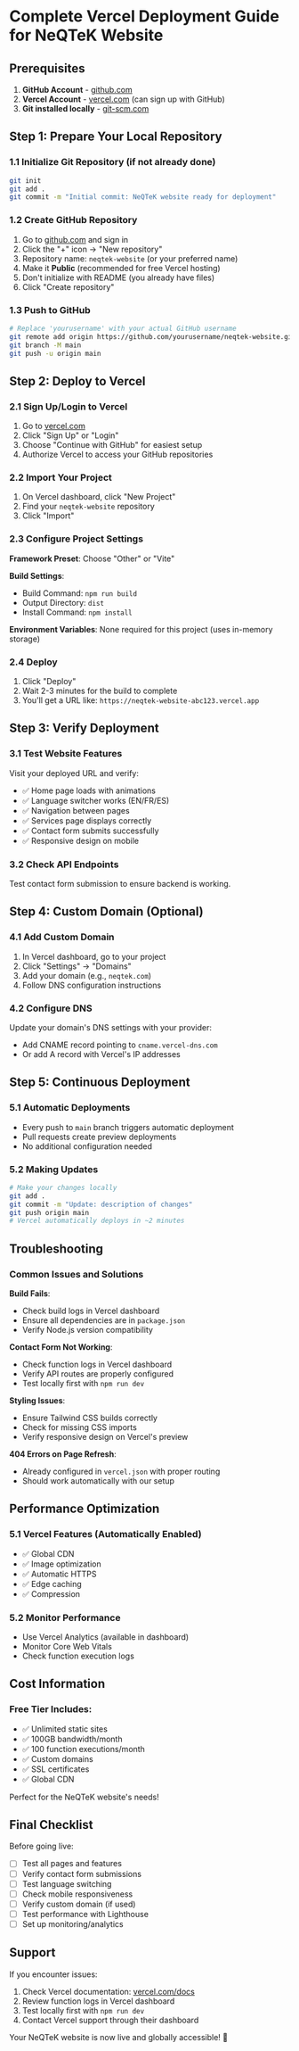 # Complete Vercel Deployment Guide for NeQTeK Website

## Prerequisites
1. **GitHub Account** - [github.com](https://github.com)
2. **Vercel Account** - [vercel.com](https://vercel.com) (can sign up with GitHub)
3. **Git installed locally** - [git-scm.com](https://git-scm.com)

## Step 1: Prepare Your Local Repository

### 1.1 Initialize Git Repository (if not already done)
```bash
git init
git add .
git commit -m "Initial commit: NeQTeK website ready for deployment"
```

### 1.2 Create GitHub Repository
1. Go to [github.com](https://github.com) and sign in
2. Click the "+" icon → "New repository"
3. Repository name: `neqtek-website` (or your preferred name)
4. Make it **Public** (recommended for free Vercel hosting)
5. Don't initialize with README (you already have files)
6. Click "Create repository"

### 1.3 Push to GitHub
```bash
# Replace 'yourusername' with your actual GitHub username
git remote add origin https://github.com/yourusername/neqtek-website.git
git branch -M main
git push -u origin main
```

## Step 2: Deploy to Vercel

### 2.1 Sign Up/Login to Vercel
1. Go to [vercel.com](https://vercel.com)
2. Click "Sign Up" or "Login"
3. Choose "Continue with GitHub" for easiest setup
4. Authorize Vercel to access your GitHub repositories

### 2.2 Import Your Project
1. On Vercel dashboard, click "New Project"
2. Find your `neqtek-website` repository
3. Click "Import"

### 2.3 Configure Project Settings
**Framework Preset**: Choose "Other" or "Vite"

**Build Settings**:
- Build Command: `npm run build`
- Output Directory: `dist`
- Install Command: `npm install`

**Environment Variables**: None required for this project (uses in-memory storage)

### 2.4 Deploy
1. Click "Deploy"
2. Wait 2-3 minutes for the build to complete
3. You'll get a URL like: `https://neqtek-website-abc123.vercel.app`

## Step 3: Verify Deployment

### 3.1 Test Website Features
Visit your deployed URL and verify:
- ✅ Home page loads with animations
- ✅ Language switcher works (EN/FR/ES)
- ✅ Navigation between pages
- ✅ Services page displays correctly
- ✅ Contact form submits successfully
- ✅ Responsive design on mobile

### 3.2 Check API Endpoints
Test contact form submission to ensure backend is working.

## Step 4: Custom Domain (Optional)

### 4.1 Add Custom Domain
1. In Vercel dashboard, go to your project
2. Click "Settings" → "Domains"
3. Add your domain (e.g., `neqtek.com`)
4. Follow DNS configuration instructions

### 4.2 Configure DNS
Update your domain's DNS settings with your provider:
- Add CNAME record pointing to `cname.vercel-dns.com`
- Or add A record with Vercel's IP addresses

## Step 5: Continuous Deployment

### 5.1 Automatic Deployments
- Every push to `main` branch triggers automatic deployment
- Pull requests create preview deployments
- No additional configuration needed

### 5.2 Making Updates
```bash
# Make your changes locally
git add .
git commit -m "Update: description of changes"
git push origin main
# Vercel automatically deploys in ~2 minutes
```

## Troubleshooting

### Common Issues and Solutions

**Build Fails**:
- Check build logs in Vercel dashboard
- Ensure all dependencies are in `package.json`
- Verify Node.js version compatibility

**Contact Form Not Working**:
- Check function logs in Vercel dashboard
- Verify API routes are properly configured
- Test locally first with `npm run dev`

**Styling Issues**:
- Ensure Tailwind CSS builds correctly
- Check for missing CSS imports
- Verify responsive design on Vercel's preview

**404 Errors on Page Refresh**:
- Already configured in `vercel.json` with proper routing
- Should work automatically with our setup

## Performance Optimization

### 5.1 Vercel Features (Automatically Enabled)
- ✅ Global CDN
- ✅ Image optimization
- ✅ Automatic HTTPS
- ✅ Edge caching
- ✅ Compression

### 5.2 Monitor Performance
- Use Vercel Analytics (available in dashboard)
- Monitor Core Web Vitals
- Check function execution logs

## Cost Information

### Free Tier Includes:
- ✅ Unlimited static sites
- ✅ 100GB bandwidth/month
- ✅ 100 function executions/month
- ✅ Custom domains
- ✅ SSL certificates
- ✅ Global CDN

Perfect for the NeQTeK website's needs!

## Final Checklist

Before going live:
- [ ] Test all pages and features
- [ ] Verify contact form submissions
- [ ] Test language switching
- [ ] Check mobile responsiveness  
- [ ] Verify custom domain (if used)
- [ ] Test performance with Lighthouse
- [ ] Set up monitoring/analytics

## Support

If you encounter issues:
1. Check Vercel documentation: [vercel.com/docs](https://vercel.com/docs)
2. Review function logs in Vercel dashboard
3. Test locally first with `npm run dev`
4. Contact Vercel support through their dashboard

Your NeQTeK website is now live and globally accessible! 🚀